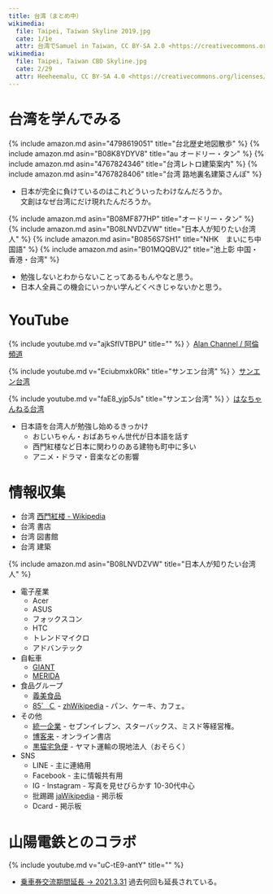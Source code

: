 ```yaml
---
title: 台湾（まとめ中）
wikimedia:
  file: Taipei, Taiwan Skyline 2019.jpg
  cate: 1/1e
  attr: 台湾でSamuel in Taiwan, CC BY-SA 2.0 <https://creativecommons.org/licenses/by-sa/2.0>, via Wikimedia Commons
wikimedia:
  file: Taipei, Taiwan CBD Skyline.jpg
  cate: 2/29
  attr: Heeheemalu, CC BY-SA 4.0 <https://creativecommons.org/licenses/by-sa/4.0>, ウィキメディア・コモンズ経由で
---
```


# 台湾を学んでみる

{% include amazon.md asin="4798619051" title="台北歴史地図散歩" %}
{% include amazon.md asin="B08K8YDYV8" title="au オードリー・タン" %}
{% include amazon.md asin="4767824346" title="台湾レトロ建築案内" %}
{% include amazon.md asin="4767828406" title="台湾 路地裏名建築さんぽ" %}

* 日本が完全に負けているのはこれどういったわけなんだろうか。  
  文創はなぜ台湾にだけ現れたんだろうか。

{% include amazon.md asin="B08MF877HP" title="オードリー・タン" %}
{% include amazon.md asin="B08LNVDZVW" title="日本人が知りたい台湾人" %}
{% include amazon.md asin="B0856S7SH1" title="NHK　まいにち中国語" %}
{% include amazon.md asin="B01MQQBVJ2" title="池上彰 中国・香港・台湾" %}

* 勉強しないとわからないことってあるもんやなと思う。
* 日本人全員この機会にいっかい学んどくべきじゃないかと思う。


# YouTube

{% include youtube.md v="ajkSfIVTBPU" title="" %}
〉[Alan Channel / 阿倫頻道](https://www.youtube.com/channel/UCLh9M5KxWSlIqh2EC8ja_ug)

{% include youtube.md v="Eciubmxk0Rk" title="サンエン台湾" %}
〉[サンエン台湾](https://www.youtube.com/channel/UCQimp8PIBqQSDHXtPg7_g9Q)

{% include youtube.md v="faE8_yjp5Js" title="サンエン台湾" %}
〉[はなちゃんねる台湾](https://www.youtube.com/channel/UCgpXZmQZclvkth4aG6OJ_9w)

* 日本語を台湾人が勉強し始めるきっかけ
  * おじいちゃん・おばあちゃん世代が日本語を話す
  * 西門紅楼など日本に関わりのある建物も町中に多い
  * アニメ・ドラマ・音楽などの影響


# 情報収集

* 台湾 [西門紅楼 - Wikipedia](https://ja.wikipedia.org/wiki/西門紅楼)
* 台湾 書店
* 台湾 図書館
* 台湾 建築

{% include amazon.md asin="B08LNVDZVW" title="日本人が知りたい台湾人" %}

* 電子産業
  * Acer
  * ASUS
  * フォックスコン
  * HTC
  * トレンドマイクロ
  * アドバンテック
* 自転車
  * [GIANT](https://www.giantcyclingworld.com)
  * [MERIDA](https://www.merida-bikes.com/)
* 食品グループ
  * [義美食品](https://www.imeifoods.com.tw)
  * [85゜Ｃ](https://www.85cafe.com) -
    [zhWikipedia](https://zh.wikipedia.org/wiki/85度C) -
    パン、ケーキ、カフェ。
* その他
  * [統一企業](https://www.uni-president.com.tw) -
    セブンイレブン、スターバックス、ミスド等経営権。
  * [博客来](https://www.books.com.tw/) -
    オンライン書店
  * [黒猫宅急便](https://www.t-cat.com.tw/jp/) -
    ヤマト運輸の現地法人（おそらく）
* SNS
  * LINE - 主に連絡用
  * Facebook - 主に情報共有用
  * IG - Instagram - 写真を見せびらかす 10-30代中心
  * 批踢踢
    [jaWikipedia](https://ja.wikipedia.org/wiki/PTT_(台湾)) - 掲示板
  * Dcard - 掲示板

# 山陽電鉄とのコラボ

{% include youtube.md v="uC-tE9-antY" title="" %}

* [乗車券交流期間延長 -> 2021.3.31](http://www.sanyo-railway.co.jp/railway/topics/detail.html?topics_id=1619)
  過去何回も延長されている。
  
